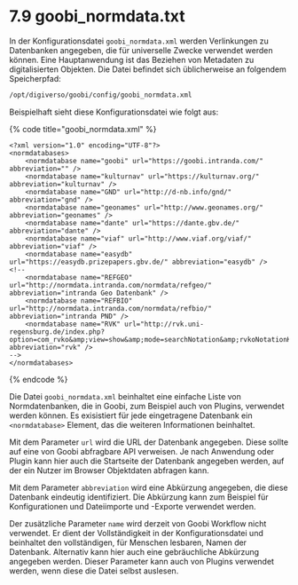 # 7.9 goobi\_normdata.txt

In der Konfigurationsdatei `goobi_normdata.xml` werden Verlinkungen zu Datenbanken angegeben, die für universelle Zwecke verwendet werden können. Eine Hauptanwendung ist das Beziehen von Metadaten zu digitalisierten Objekten. Die Datei befindet sich üblicherweise an folgendem Speicherpfad:

```bash
/opt/digiverso/goobi/config/goobi_normdata.xml
```

Beispielhaft sieht diese Konfigurationsdatei wie folgt aus:

{% code title="goobi_normdata.xml" %}
```
<?xml version="1.0" encoding="UTF-8"?>
<normdatabases>
    <normdatabase name="goobi" url="https://goobi.intranda.com/" abbreviation="" />
    <normdatabase name="kulturnav" url="https://kulturnav.org/" abbreviation="kulturnav" />
    <normdatabase name="GND" url="http://d-nb.info/gnd/" abbreviation="gnd" />
    <normdatabase name="geonames" url="http://www.geonames.org/" abbreviation="geonames" />
    <normdatabase name="dante" url="https://dante.gbv.de/" abbreviation="dante" />
    <normdatabase name="viaf" url="http://www.viaf.org/viaf/" abbreviation="viaf" />
    <normdatabase name="easydb" url="https://easydb.prizepapers.gbv.de/" abbreviation="easydb" />
<!--
    <normdatabase name="REFGEO" url="http://normdata.intranda.com/normdata/refgeo/" abbreviation="intranda Geo Datenbank" />
    <normdatabase name="REFBIO" url="http://normdata.intranda.com/normdata/refbio/" abbreviation="intranda PND" />
    <normdatabase name="RVK" url="http://rvk.uni-regensburg.de/index.php?option=com_rvko&amp;view=show&amp;mode=searchNotation&amp;rvkoNotationKey=" abbreviation="rvk" />
-->
</normdatabases>
```
{% endcode %}

Die Datei `goobi_normdata.xml` beinhaltet eine einfache Liste von Normdatenbanken, die in Goobi, zum Beispiel auch von Plugins, verwendet werden können. Es exisistiert für jede eingetragene Datenbank ein `<normdatabase>` Element, das die weiteren Informationen beinhaltet.

Mit dem Parameter `url` wird die URL der Datenbank angegeben. Diese sollte auf eine von Goobi abfragbare API verweisen. Je nach Anwendung oder Plugin kann hier auch die Startseite der Datenbank angegeben werden, auf der ein Nutzer im Browser Objektdaten abfragen kann.

Mit dem Parameter `abbreviation` wird eine Abkürzung angegeben, die diese Datenbank eindeutig identifiziert. Die Abkürzung kann zum Beispiel für Konfigurationen und Dateiimporte und -Exporte verwendet werden.

Der zusätzliche Parameter `name` wird derzeit von Goobi Workflow nicht verwendet. Er dient der Vollständigkeit in der Konfigurationsdatei und beinhaltet den vollständigen, für Menschen lesbaren, Namen der Datenbank. Alternativ kann hier auch eine gebräuchliche Abkürzung angegeben werden. Dieser Parameter kann auch von Plugins verwendet werden, wenn diese die Datei selbst auslesen.
